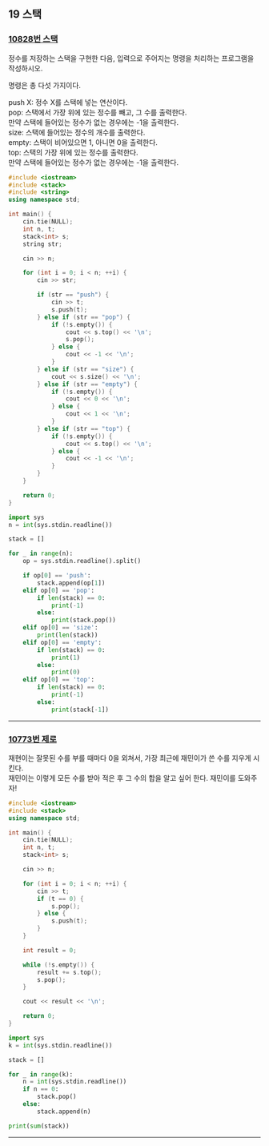 ## 19 스택

### [10828번 스택](https://www.acmicpc.net/problem/10828)

정수를 저장하는 스택을 구현한 다음, 입력으로 주어지는 명령을 처리하는 프로그램을 작성하시오.

명령은 총 다섯 가지이다.

push X: 정수 X를 스택에 넣는 연산이다.  
pop: 스택에서 가장 위에 있는 정수를 빼고, 그 수를 출력한다.  
만약 스택에 들어있는 정수가 없는 경우에는 -1을 출력한다.  
size: 스택에 들어있는 정수의 개수를 출력한다.  
empty: 스택이 비어있으면 1, 아니면 0을 출력한다.  
top: 스택의 가장 위에 있는 정수를 출력한다.  
만약 스택에 들어있는 정수가 없는 경우에는 -1을 출력한다.

```cpp
#include <iostream>
#include <stack>
#include <string>
using namespace std;

int main() {
    cin.tie(NULL);
    int n, t;
    stack<int> s;
    string str;

    cin >> n;

    for (int i = 0; i < n; ++i) {
        cin >> str;

        if (str == "push") {
            cin >> t;
            s.push(t);
        } else if (str == "pop") {
            if (!s.empty()) {
                cout << s.top() << '\n';
                s.pop();
            } else {
                cout << -1 << '\n';
            }
        } else if (str == "size") {
            cout << s.size() << '\n';
        } else if (str == "empty") {
            if (!s.empty()) {
                cout << 0 << '\n';
            } else {
                cout << 1 << '\n';
            }
        } else if (str == "top") {
            if (!s.empty()) {
                cout << s.top() << '\n';
            } else {
                cout << -1 << '\n';
            }
        }
    }

    return 0;
}
```

```python
import sys
n = int(sys.stdin.readline())

stack = []

for _ in range(n):
    op = sys.stdin.readline().split()

    if op[0] == 'push':
        stack.append(op[1])
    elif op[0] == 'pop':
        if len(stack) == 0:
            print(-1)
        else:
            print(stack.pop())
    elif op[0] == 'size':
        print(len(stack))
    elif op[0] == 'empty':
        if len(stack) == 0:
            print(1)
        else:
            print(0)
    elif op[0] == 'top':
        if len(stack) == 0:
            print(-1)
        else:
            print(stack[-1])
```

---

### [10773번 제로](https://www.acmicpc.net/problem/10773)

재현이는 잘못된 수를 부를 때마다 0을 외쳐서, 가장 최근에 재민이가 쓴 수를 지우게 시킨다.  
재민이는 이렇게 모든 수를 받아 적은 후 그 수의 합을 알고 싶어 한다. 재민이를 도와주자!

```cpp
#include <iostream>
#include <stack>
using namespace std;

int main() {
    cin.tie(NULL);
    int n, t;
    stack<int> s;

    cin >> n;

    for (int i = 0; i < n; ++i) {
        cin >> t;
        if (t == 0) {
            s.pop();
        } else {
            s.push(t);
        }
    }

    int result = 0;

    while (!s.empty()) {
        result += s.top();
        s.pop();
    }

    cout << result << '\n';

    return 0;
}
```

```python
import sys
k = int(sys.stdin.readline())

stack = []

for _ in range(k):
    n = int(sys.stdin.readline())
    if n == 0:
        stack.pop()
    else:
        stack.append(n)

print(sum(stack))
```

---
